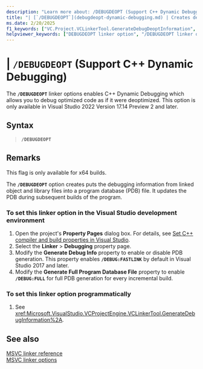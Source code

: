 ```yaml
---
description: "Learn more about: /DEBUGDEOPT (Support C++ Dynamic Debugging)"
title: "| [`/DEBUGDEOPT`](debugdeopt-dynamic-debugging.md) | Creates debugging information for retail builds to support C++ Dynamic Debugging. |"
ms.date: 2/20/2025
f1_keywords: ["VC.Project.VCLinkerTool.GenerateDebugDeoptInformation", "/debugdeopt"]
helpviewer_keywords: ["DEBUGDEOPT linker option", "/DEBUGDEOPT linker option", "-DEBUGDEOPT linker option", "c++ dynanmic debugging", "generate dynamic debug info linker option"]
---
```

# | `/DEBUGDEOPT` (Support C++ Dynamic Debugging)

The **`/DEBUGDEOPT`** linker options enables C++ Dynamic Debugging which allows you to debug optimized code as if it were deoptimized. This option is only available in Visual Studio 2022 Version 17.14 Preview 2 and later.

## Syntax

> **`/DEBUGDEOPT`**

## Remarks

This flag is only available for x64 builds.

The **`/DEBUGDEOPT`** option creates puts the debugging information from linked object and library files into a program database (PDB) file. It updates the PDB during subsequent builds of the program.

### To set this linker option in the Visual Studio development environment

1. Open the project's **Property Pages** dialog box. For details, see [Set C++ compiler and build properties in Visual Studio](../working-with-project-properties.md).
1. Select the **Linker** > **Debugging** property page.
1. Modify the **Generate Debug Info** property to enable or disable PDB generation. This property enables **`/DEBUG:FASTLINK`** by default in Visual Studio 2017 and later.
1. Modify the **Generate Full Program Database File** property to enable **`/DEBUG:FULL`** for full PDB generation for every incremental build.

### To set this linker option programmatically

1. See <xref:Microsoft.VisualStudio.VCProjectEngine.VCLinkerTool.GenerateDebugInformation%2A>.

## See also

[MSVC linker reference](linking.md)\
[MSVC linker options](linker-options.md)
